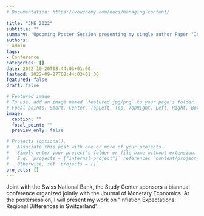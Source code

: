 ```yaml
---
# Documentation: https://wowchemy.com/docs/managing-content/
  
title: "JME 2022"
subtitle: ""
summary: 'Upcoming Poster Session presenting my single author Paper "Inflation Expectations and News Media: Regional Differences in Switzerland" at the Gerzensee Conference with the Journal of Monetary Economics'
authors: 
- admin
tags:
- Conference
categories: []
date: 2022-10-20T08:44:03+01:00
lastmod: 2022-09-27T08:44:03+01:00
featured: false
draft: false

# Featured image
# To use, add an image named `featured.jpg/png` to your page's folder.
# Focal points: Smart, Center, TopLeft, Top, TopRight, Left, Right, BottomLeft, Bottom, BottomRight.
image:
  caption: ""
  focal_point: ""
  preview_only: false

# Projects (optional).
#   Associate this post with one or more of your projects.
#   Simply enter your project's folder or file name without extension.
#   E.g. `projects = ["internal-project"]` references `content/project/deep-learning/index.md`.
#   Otherwise, set `projects = []`.
projects: []
---
```


Joint with the Swiss National Bank, the Study Center sponsors a biannual conference organized jointly with the Journal of Monetary Economics. At the postersession, I will present my work on "Inflation Expectations: Regional Differences in Switzerland".